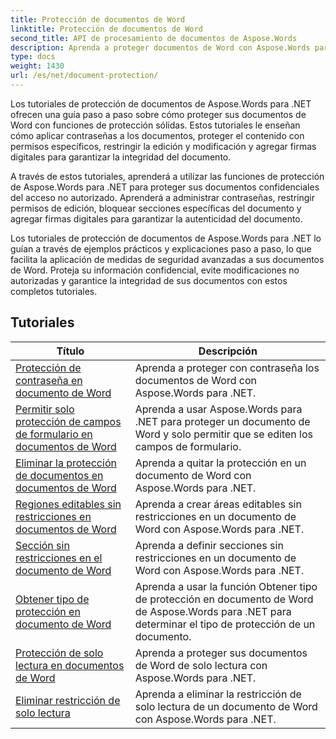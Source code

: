 ```yaml
---
title: Protección de documentos de Word
linktitle: Protección de documentos de Word
second_title: API de procesamiento de documentos de Aspose.Words
description: Aprenda a proteger documentos de Word con Aspose.Words para .NET. Los tutoriales lo guiarán a través de los diversos métodos de protección, como el bloqueo de cambios, la protección con contraseña, la restricción del acceso a los elementos del documento y mucho más.
type: docs
weight: 1430
url: /es/net/document-protection/
---
```

Los tutoriales de protección de documentos de Aspose.Words para .NET ofrecen una guía paso a paso sobre cómo proteger sus documentos de Word con funciones de protección sólidas. Estos tutoriales le enseñan cómo aplicar contraseñas a los documentos, proteger el contenido con permisos específicos, restringir la edición y modificación y agregar firmas digitales para garantizar la integridad del documento.

A través de estos tutoriales, aprenderá a utilizar las funciones de protección de Aspose.Words para .NET para proteger sus documentos confidenciales del acceso no autorizado. Aprenderá a administrar contraseñas, restringir permisos de edición, bloquear secciones específicas del documento y agregar firmas digitales para garantizar la autenticidad del documento.

Los tutoriales de protección de documentos de Aspose.Words para .NET lo guían a través de ejemplos prácticos y explicaciones paso a paso, lo que facilita la aplicación de medidas de seguridad avanzadas a sus documentos de Word. Proteja su información confidencial, evite modificaciones no autorizadas y garantice la integridad de sus documentos con estos completos tutoriales.

 ## Tutoriales
| Título | Descripción |
| --- | --- |
| [Protección de contraseña en documento de Word](./password-protection/) | Aprenda a proteger con contraseña los documentos de Word con Aspose.Words para .NET. |
| [Permitir solo protección de campos de formulario en documentos de Word](./allow-only-form-fields-protect/) | Aprenda a usar Aspose.Words para .NET para proteger un documento de Word y solo permitir que se editen los campos de formulario. |
| [Eliminar la protección de documentos en documentos de Word](./remove-document-protection/) | Aprenda a quitar la protección en un documento de Word con Aspose.Words para .NET. |
| [Regiones editables sin restricciones en documentos de Word](./unrestricted-editable-regions/) | Aprenda a crear áreas editables sin restricciones en un documento de Word con Aspose.Words para .NET. |
| [Sección sin restricciones en el documento de Word](./unrestricted-section/) | Aprenda a definir secciones sin restricciones en un documento de Word con Aspose.Words para .NET. |
| [Obtener tipo de protección en documento de Word](./get-protection-type/) | Aprenda a usar la función Obtener tipo de protección en documento de Word de Aspose.Words para .NET para determinar el tipo de protección de un documento. |
| [Protección de solo lectura en documentos de Word](./read-only-protection/) | Aprenda a proteger sus documentos de Word de solo lectura con Aspose.Words para .NET. |
| [Eliminar restricción de solo lectura](./remove-read-only-restriction/) | Aprenda a eliminar la restricción de solo lectura de un documento de Word con Aspose.Words para .NET. |